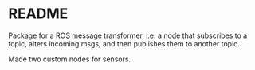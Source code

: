 # README
Package for a ROS message transformer, i.e. a node that subscribes to a topic, alters incoming msgs, and then publishes them to another topic.

Made two custom nodes for sensors.

